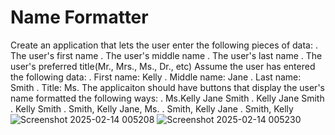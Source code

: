 # Name Formatter
Create an application that lets the user enter the following pieces of data:
. The user's first name
. The user's middle name
. The user's last name
. The user's preferred title(Mr., Mrs., Ms., Dr., etc)
Assume the user has entered the following data:
. First name: Kelly
. Middle name: Jane
. Last name: Smith
. Title: Ms.
The applicaiton should have buttons that display the user's name formatted the following ways:
. Ms.Kelly Jane Smith
. Kelly Jane Smith
. Kelly Smith
. Smith, Kelly Jane, Ms.
. Smith, Kelly Jane
. Smith, Kelly
![Screenshot 2025-02-14 005208](https://github.com/user-attachments/assets/d5d3c9d1-4bd4-45e2-a07b-203cc6087455)
![Screenshot 2025-02-14 005230](https://github.com/user-attachments/assets/66c3dd88-dfae-48cc-bb1d-99f1ce8a65a6)
